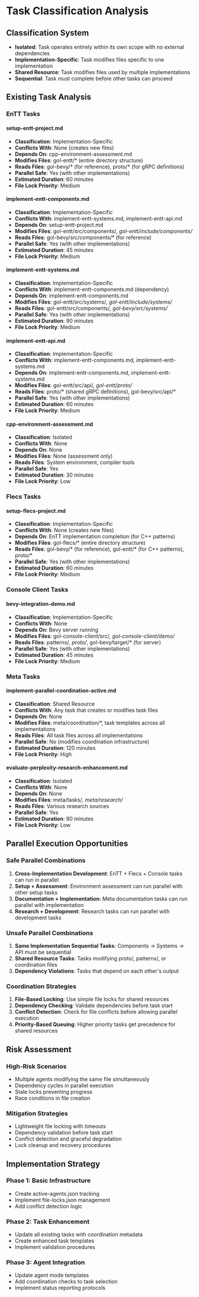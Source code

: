 # Task Classification Analysis

## Classification System
- **Isolated**: Task operates entirely within its own scope with no external dependencies
- **Implementation-Specific**: Task modifies files specific to one implementation
- **Shared Resource**: Task modifies files used by multiple implementations
- **Sequential**: Task must complete before other tasks can proceed

## Existing Task Analysis

### EnTT Tasks

#### setup-entt-project.md
- **Classification**: Implementation-Specific
- **Conflicts With**: None (creates new files)
- **Depends On**: cpp-environment-assessment.md
- **Modifies Files**: gol-entt/* (entire directory structure)
- **Reads Files**: gol-bevy/* (for reference), proto/* (for gRPC definitions)
- **Parallel Safe**: Yes (with other implementations)
- **Estimated Duration**: 60 minutes
- **File Lock Priority**: Medium

#### implement-entt-components.md
- **Classification**: Implementation-Specific
- **Conflicts With**: implement-entt-systems.md, implement-entt-api.md
- **Depends On**: setup-entt-project.md
- **Modifies Files**: gol-entt/src/components/*, gol-entt/include/components/*
- **Reads Files**: gol-bevy/src/components/* (for reference)
- **Parallel Safe**: Yes (with other implementations)
- **Estimated Duration**: 45 minutes
- **File Lock Priority**: Medium

#### implement-entt-systems.md
- **Classification**: Implementation-Specific
- **Conflicts With**: implement-entt-components.md (dependency)
- **Depends On**: implement-entt-components.md
- **Modifies Files**: gol-entt/src/systems/*, gol-entt/include/systems/*
- **Reads Files**: gol-entt/src/components/*, gol-bevy/src/systems/*
- **Parallel Safe**: Yes (with other implementations)
- **Estimated Duration**: 90 minutes
- **File Lock Priority**: Medium

#### implement-entt-api.md
- **Classification**: Implementation-Specific
- **Conflicts With**: implement-entt-components.md, implement-entt-systems.md
- **Depends On**: implement-entt-components.md, implement-entt-systems.md
- **Modifies Files**: gol-entt/src/api/*, gol-entt/proto/*
- **Reads Files**: proto/* (shared gRPC definitions), gol-bevy/src/api/*
- **Parallel Safe**: Yes (with other implementations)
- **Estimated Duration**: 60 minutes
- **File Lock Priority**: Medium

#### cpp-environment-assessment.md
- **Classification**: Isolated
- **Conflicts With**: None
- **Depends On**: None
- **Modifies Files**: None (assessment only)
- **Reads Files**: System environment, compiler tools
- **Parallel Safe**: Yes
- **Estimated Duration**: 30 minutes
- **File Lock Priority**: Low

### Flecs Tasks

#### setup-flecs-project.md
- **Classification**: Implementation-Specific
- **Conflicts With**: None (creates new files)
- **Depends On**: EnTT implementation completion (for C++ patterns)
- **Modifies Files**: gol-flecs/* (entire directory structure)
- **Reads Files**: gol-bevy/* (for reference), gol-entt/* (for C++ patterns), proto/*
- **Parallel Safe**: Yes (with other implementations)
- **Estimated Duration**: 60 minutes
- **File Lock Priority**: Medium

### Console Client Tasks

#### bevy-integration-demo.md
- **Classification**: Implementation-Specific
- **Conflicts With**: None
- **Depends On**: Bevy server running
- **Modifies Files**: gol-console-client/src/*, gol-console-client/demo/*
- **Reads Files**: patterns/*, proto/*, gol-bevy/target/* (for server)
- **Parallel Safe**: Yes (with other implementations)
- **Estimated Duration**: 45 minutes
- **File Lock Priority**: Medium

### Meta Tasks

#### implement-parallel-coordination-active.md
- **Classification**: Shared Resource
- **Conflicts With**: Any task that creates or modifies task files
- **Depends On**: None
- **Modifies Files**: meta/coordination/*, task templates across all implementations
- **Reads Files**: All task files across all implementations
- **Parallel Safe**: No (modifies coordination infrastructure)
- **Estimated Duration**: 120 minutes
- **File Lock Priority**: High

#### evaluate-perplexity-research-enhancement.md
- **Classification**: Isolated
- **Conflicts With**: None
- **Depends On**: None
- **Modifies Files**: meta/tasks/*, meta/research/*
- **Reads Files**: Various research sources
- **Parallel Safe**: Yes
- **Estimated Duration**: 90 minutes
- **File Lock Priority**: Low

## Parallel Execution Opportunities

### Safe Parallel Combinations
1. **Cross-Implementation Development**: EnTT + Flecs + Console tasks can run in parallel
2. **Setup + Assessment**: Environment assessment can run parallel with other setup tasks
3. **Documentation + Implementation**: Meta documentation tasks can run parallel with implementation
4. **Research + Development**: Research tasks can run parallel with development tasks

### Unsafe Parallel Combinations
1. **Same Implementation Sequential Tasks**: Components → Systems → API must be sequential
2. **Shared Resource Tasks**: Tasks modifying proto/, patterns/, or coordination files
3. **Dependency Violations**: Tasks that depend on each other's output

### Coordination Strategies
1. **File-Based Locking**: Use simple file locks for shared resources
2. **Dependency Checking**: Validate dependencies before task start
3. **Conflict Detection**: Check for file conflicts before allowing parallel execution
4. **Priority-Based Queuing**: Higher priority tasks get precedence for shared resources

## Risk Assessment

### High-Risk Scenarios
- Multiple agents modifying the same file simultaneously
- Dependency cycles in parallel execution
- Stale locks preventing progress
- Race conditions in file creation

### Mitigation Strategies
- Lightweight file locking with timeouts
- Dependency validation before task start
- Conflict detection and graceful degradation
- Lock cleanup and recovery procedures

## Implementation Strategy

### Phase 1: Basic Infrastructure
- Create active-agents.json tracking
- Implement file-locks.json management
- Add conflict detection logic

### Phase 2: Task Enhancement
- Update all existing tasks with coordination metadata
- Create enhanced task templates
- Implement validation procedures

### Phase 3: Agent Integration
- Update agent mode templates
- Add coordination checks to task selection
- Implement status reporting protocols